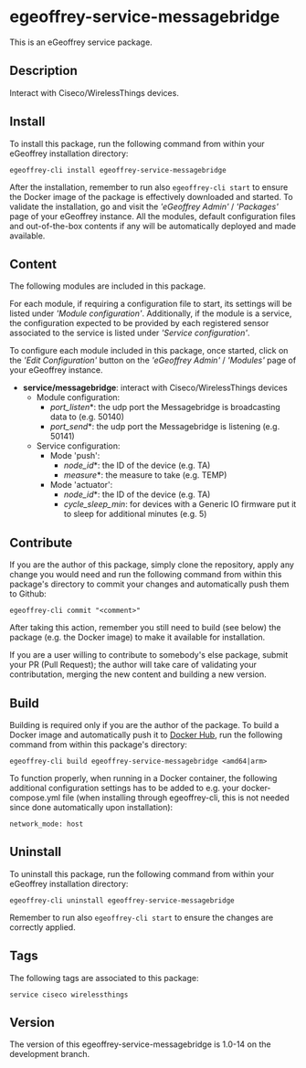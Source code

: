 # egeoffrey-service-messagebridge

This is an eGeoffrey service package.

## Description

Interact with Ciseco/WirelessThings devices.

## Install

To install this package, run the following command from within your eGeoffrey installation directory:
```
egeoffrey-cli install egeoffrey-service-messagebridge
```
After the installation, remember to run also `egeoffrey-cli start` to ensure the Docker image of the package is effectively downloaded and started.
To validate the installation, go and visit the *'eGeoffrey Admin'* / *'Packages'* page of your eGeoffrey instance. All the modules, default configuration files and out-of-the-box contents if any will be automatically deployed and made available.
## Content

The following modules are included in this package.

For each module, if requiring a configuration file to start, its settings will be listed under *'Module configuration'*. Additionally, if the module is a service, the configuration expected to be provided by each registered sensor associated to the service is listed under *'Service configuration'*.

To configure each module included in this package, once started, click on the *'Edit Configuration'* button on the *'eGeoffrey Admin'* / *'Modules'* page of your eGeoffrey instance.
- **service/messagebridge**: interact with Ciseco/WirelessThings devices
  - Module configuration:
    - *port_listen**: the udp port the Messagebridge is broadcasting data to (e.g. 50140)
    - *port_send**: the udp port the Messagebridge is listening (e.g. 50141)
  - Service configuration:
    - Mode 'push':
      - *node_id**: the ID of the device (e.g. TA)
      - *measure**: the measure to take (e.g. TEMP)
    - Mode 'actuator':
      - *node_id**: the ID of the device (e.g. TA)
      - *cycle_sleep_min*: for devices with a Generic IO firmware put it to sleep for additional minutes (e.g. 5)

## Contribute

If you are the author of this package, simply clone the repository, apply any change you would need and run the following command from within this package's directory to commit your changes and automatically push them to Github:
```
egeoffrey-cli commit "<comment>"
```
After taking this action, remember you still need to build (see below) the package (e.g. the Docker image) to make it available for installation.

If you are a user willing to contribute to somebody's else package, submit your PR (Pull Request); the author will take care of validating your contributation, merging the new content and building a new version.

## Build

Building is required only if you are the author of the package. To build a Docker image and automatically push it to [Docker Hub](https://hub.docker.com/r/egeoffrey/egeoffrey-service-messagebridge), run the following command from within this package's directory:
```
egeoffrey-cli build egeoffrey-service-messagebridge <amd64|arm>
```
To function properly, when running in a Docker container, the following additional configuration settings has to be added to e.g. your docker-compose.yml file (when installing through egeoffrey-cli, this is not needed since done automatically upon installation):
```
network_mode: host
```

## Uninstall

To uninstall this package, run the following command from within your eGeoffrey installation directory:
```
egeoffrey-cli uninstall egeoffrey-service-messagebridge
```
Remember to run also `egeoffrey-cli start` to ensure the changes are correctly applied.
## Tags

The following tags are associated to this package:
```
service ciseco wirelessthings
```

## Version

The version of this egeoffrey-service-messagebridge is 1.0-14 on the development branch.
